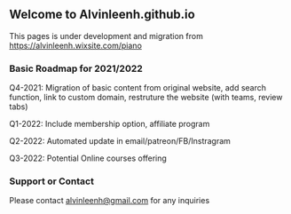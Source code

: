 ## Welcome to Alvinleenh.github.io

This pages is under development and migration from https://alvinleenh.wixsite.com/piano

### Basic Roadmap for 2021/2022

Q4-2021: Migration of basic content from original website, add search function, link to custom domain, restruture the website (with teams, review tabs)

Q1-2022: Include membership option, affiliate program

Q2-2022: Automated update in email/patreon/FB/Instragram

Q3-2022: Potential Online courses offering

### Support or Contact
Please contact alvinleenh@gmail.com for any inquiries
